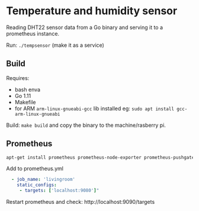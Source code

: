 # Temperature and humidity sensor

Reading DHT22 sensor data from a Go binary and serving it to a prometheus instance.

Run: `./tempsensor` (make it as a service)

## Build
Requires:
* bash enva
* Go 1.11
* Makefile
* for ARM `arm-linux-gnueabi-gcc` lib installed eg: `sudo apt install gcc-arm-linux-gnueabi`

Build: `make build` and copy the binary to the machine/rasberry pi.

## Prometheus

```bash
apt-get install prometheus prometheus-node-exporter prometheus-pushgateway prometheus-alertmanager
```
Add to prometheus.yml
```yaml
  - job_name: 'livingroom'
    static_configs:
     - targets: ['localhost:9080']"
```
Restart prometheus and check: http://localhost:9090/targets

